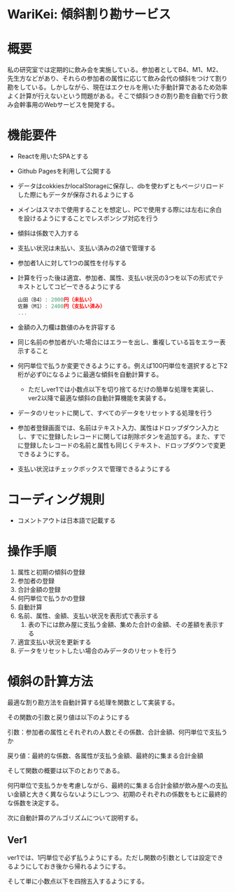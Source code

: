 # WariKei: 傾斜割り勘サービス

# 概要

私の研究室では定期的に飲み会を実施している。参加者としてB4、M1、M2、先生方などがあり、それらの参加者の属性に応じて飲み会代の傾斜をつけて割り勘をしている。しかしながら、現在はエクセルを用いた手動計算であるため効率よく計算が行えないという問題がある。そこで傾斜つきの割り勘を自動で行う飲み会幹事用のWebサービスを開発する。

# 機能要件

- Reactを用いたSPAとする
- Github Pagesを利用して公開する
- データはcokkiesかlocalStorageに保存し、dbを使わずともページリロードした際にもデータが保存されるようにする
- メインはスマホで使用することを想定し、PCで使用する際には左右に余白を設けるようにすることでレスポンシブ対応を行う
- 傾斜は係数で入力する
- 支払い状況は未払い、支払い済みの2値で管理する
- 参加者1人に対して1つの属性を付与する
- 計算を行った後は適宜、参加者、属性、支払い状況の3つを以下の形式でテキストとしてコピーできるようにする
    
    ```jsx
    山田（B4）: 2000円（未払い）
    佐藤（M1）: 2400円（支払い済み）
    ...
    ```
    
- 金額の入力欄は数値のみを許容する
- 同じ名前の参加者がいた場合にはエラーを出し、重複している旨をエラー表示すること
- 何円単位で払うか変更できるようにする。例えば100円単位を選択すると下2桁が必ず0になるように最適な傾斜を自動計算する。
    - ただしver1では小数点以下を切り捨てるだけの簡単な処理を実装し、ver2以降で最適な傾斜の自動計算機能を実装する。
- データのリセットに関して、すべてのデータをリセットする処理を行う
- 参加者登録画面では、名前はテキスト入力、属性はドロップダウン入力とし、すでに登録したレコードに関しては削除ボタンを追加する。また、すでに登録したレコードの名前と属性も同じくテキスト、ドロップダウンで変更できるようにする。
- 支払い状況はチェックボックスで管理できるようにする

# コーディング規則

- コメントアウトは日本語で記載する

# 操作手順

1. 属性と初期の傾斜の登録
2. 参加者の登録
3. 合計金額の登録
4. 何円単位で払うかの登録
5. 自動計算
6. 名前、属性、金額、支払い状況を表形式で表示する
    1. 表の下には飲み屋に支払う金額、集めた合計の金額、その差額を表示する
7. 適宜支払い状況を更新する
8. データをリセットしたい場合のみデータのリセットを行う

# 傾斜の計算方法

最適な割り勘方法を自動計算する処理を関数として実装する。

その関数の引数と戻り値は以下のようにする

引数：参加者の属性とそれぞれの人数とその係数、合計金額、何円単位で支払うか

戻り値：最終的な係数、各属性が支払う金額、最終的に集まる合計金額

そして関数の概要は以下のとおりである。

何円単位で支払うかを考慮しながら、最終的に集まる合計金額が飲み屋への支払い金額と大きく異ならないようにしつつ、初期のそれぞれの係数をもとに最終的な係数を決定する。

次に自動計算のアルゴリズムについて説明する。

## Ver1

ver1では、1円単位で必ず払うようにする。ただし関数の引数としては設定できるようにしておき後から帰れるようにする。

そして単に小数点以下を四捨五入するようにする。
